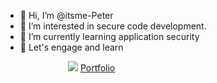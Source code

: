 - 👋 Hi, I’m @itsme-Peter
- 👀 I’m interested in secure code development.
- 🌱 I’m currently learning application security
- 💞️ Let's engage and learn

<img src="https://itsme-peter.github.io/portfolio/static/images/work2.jpg" style="margin-left:100px;">
<a href="https://itsme-peter.github.io/portfolio">Portfolio</a>
<!---
itsme-Peter/itsme-Peter is a ✨ special ✨ repository because its `README.md` (this file) appears on your GitHub profile.
You can click the Preview link to take a look at your changes.
--->
